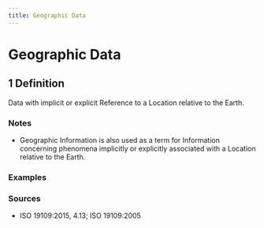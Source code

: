```yaml
---
title: Geographic Data
---
```


# Geographic Data

## 1 Definition

Data with implicit or explicit Reference to a Location relative to the Earth.

### Notes 
- Geographic Information is also used as a term for Information concerning phenomena implicitly or explicitly associated with a Location relative to the Earth.

### Examples 

### Sources
- ISO 19109:2015, 4.13; ISO 19109:2005

